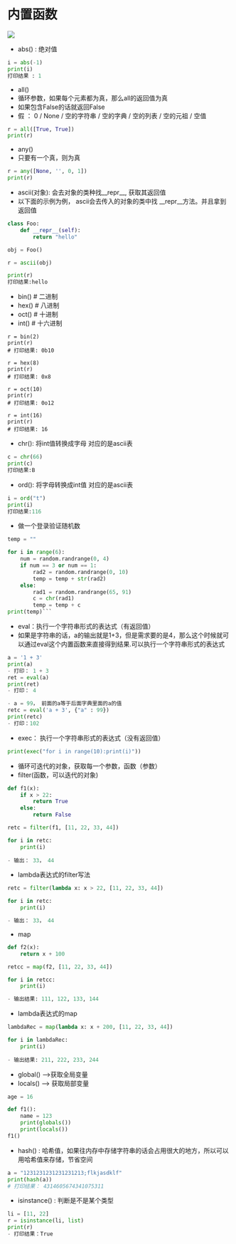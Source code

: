 
# 内置函数

![](http://images2015.cnblogs.com/blog/425762/201601/425762-20160115210339553-378378117.png)

- abs() : 绝对值

```python
i = abs(-1)
print(i)
打印结果 : 1
```

- all()
 - 循环参数，如果每个元素都为真，那么all的返回值为真
 - 如果包含False的话就返回False
 - 假 ： 0 / None / 空的字符串 / 空的字典 / 空的列表 / 空的元祖 / 空值

```python
r = all([True, True])
print(r)
```

- any()
 -  只要有一个真，则为真

```python
r = any([None, '', 0, 1])
print(r)
```

- ascii(对象): 会去对象的类种找__repr__, 获取其返回值
 - 以下面的示例为例， ascii会去传入的对象的类中找 __repr__方法。并且拿到返回值

```python
class Foo:
    def __repr__(self):
        return "hello"

obj = Foo()

r = ascii(obj)

print(r)
打印结果:hello
```


- bin()  # 二进制
- hex()  # 八进制
- oct()  # 十进制
- int()  # 十六进制

```
r = bin(2)
print(r)
# 打印结果: 0b10

r = hex(8)
print(r)
# 打印结果: 0x8

r = oct(10)
print(r)
# 打印结果: 0o12

r = int(16)
print(r)
# 打印结果: 16 
```

- chr(): 将int值转换成字母 对应的是ascii表

```python
c = chr(66)
print(c)
打印结果:B
```

- ord(): 将字母转换成int值 对应的是ascii表

```python
i = ord("t")
print(i)
打印结果:116
```


- 做一个登录验证随机数

```python
temp = ""

for i in range(6):
    num = random.randrange(0, 4)
    if num == 3 or num == 1:
        rad2 = random.randrange(0, 10)
        temp = temp + str(rad2)
    else:
        rad1 = random.randrange(65, 91)
        c = chr(rad1)
        temp = temp + c
print(temp)```
```


- eval：执行一个字符串形式的表达式（有返回值）
- 如果是字符串的话，a的输出就是1+3，但是需求要的是4，那么这个时候就可以通过eval这个内置函数来直接得到结果.可以执行一个字符串形式的表达式

```python
a = '1 + 3'
print(a)
- 打印： 1 + 3
ret = eval(a)
print(ret)
- 打印： 4

- a = 99， 前面的a等于后面字典里面的a的值
retc = eval('a + 3', {"a" : 99})
print(retc)
- 打印：102
```

- exec： 执行一个字符串形式的表达式（没有返回值）

```python
print(exec("for i in range(10):print(i)"))
```

- 循环可迭代的对象，获取每一个参数，函数（参数）
- filter(函数，可以迭代的对象)

```python
def f1(x):
    if x > 22:
        return True
    else:
        return False

retc = filter(f1, [11, 22, 33, 44])

for i in retc:
    print(i)
    
- 输出： 33， 44
```

- lambda表达式的filter写法

```python
retc = filter(lambda x: x > 22, [11, 22, 33, 44])

for i in retc:
    print(i)

- 输出： 33， 44
```

- map

```python
def f2(x):
    return x + 100

retcc = map(f2, [11, 22, 33, 44])

for i in retcc:
    print(i)

- 输出结果: 111, 122, 133, 144
```

- lambda表达式的map

```python
lambdaRec = map(lambda x: x + 200, [11, 22, 33, 44])

for i in lambdaRec:
    print(i)
    
- 输出结果: 211, 222, 233, 244
```


- global() -->获取全局变量
- locals() --> 获取局部变量

```python
age = 16

def f1():
    name = 123
    print(globals())    
    print(locals())     
f1()
```
- hash() : 哈希值，如果往内存中存储字符串的话会占用很大的地方，所以可以用哈希值来存储，节省空间

```python
a = "1231231231231231213;flkjasdklf"
print(hash(a))
# 打印结果： 4314605674341075311
```

- isinstance() : 判断是不是某个类型

```python
li = [11, 22]
r = isinstance(li, list)
print(r)
- 打印结果：True
```

